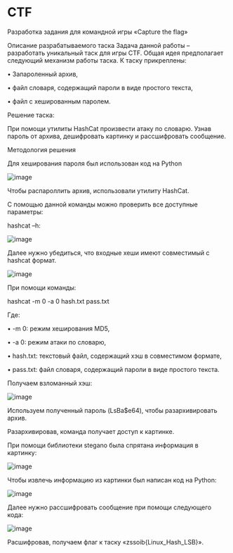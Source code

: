 # CTF
Разработка задания для командной игры «Capture the flag»

Описание разрабатываемого таска
Задача данной работы – разработать уникальный таск для игры CTF. Общая идея предполагает следующий механизм работы таска.
К таску прикреплены: 

•	Запароленный архив,

•	файл словаря, содержащий пароли в виде простого текста,

•	файл с хешированным паролем.


Решение таска:

При помощи утилиты HashCat произвести атаку по словарю. Узнав пароль от архива, дешифровать картинку и рассшифровать сообщение.

Методология решения 

Для хеширования пароля был использован код на Python

![image](https://github.com/Templroot/CTF/assets/67968762/5a260a5d-ea20-4b7b-887f-f0a96ecd66ab)

Чтобы распароллить архив, использовали утилиту HashCat.

С помощью данной команды можно проверить все доступные параметры:

hashcat –h:

![image](https://github.com/Templroot/CTF/assets/67968762/ac422fd3-c186-40a5-9eb9-fc4597fbdb0c)

Далее нужно убедиться, что входные хеши имеют совместимый с hashcat формат.

 ![image](https://github.com/Templroot/CTF/assets/67968762/659866eb-1011-417a-8783-7ae1b92b5d63)
 
При помощи команды:

hashcat -m 0 -a 0 hash.txt pass.txt

Где:

•	-m 0: режим хеширования MD5,

•	-a 0: режим атаки по словарю,

•	hash.txt: текстовый файл, содержащий хэш в совместимом формате,

•	pass.txt: файл словаря, содержащий пароли в виде простого текста.

Получаем взломанный хэш:

![image](https://github.com/Templroot/CTF/assets/67968762/1b471dd2-de3e-49d3-8235-9ca8423b0681)

Используем полученный пароль (LsBa$e64), чтобы разархивировать архив.

Разархивировав, команда получает доступ к картинке.

При помощи библиотеки stegano была спрятана информация в картинку:

![image](https://github.com/Templroot/CTF/assets/67968762/c482f8a7-fda3-4648-9430-ec28e10d6f0d)


Чтобы извлечь информацию из картинки был написан код на Python:

![image](https://github.com/Templroot/CTF/assets/67968762/fc827fc1-51fc-43ca-a09a-30f3b96125ce)


Далее нужно рассшифровать сообщение при помощи следующего кода:

![image](https://github.com/Templroot/CTF/assets/67968762/8bcee204-0852-40dd-bafc-cee4157e520f)

Расшифровав, получаем флаг к таску «zssoib{Linux_Hash_LSB}».
